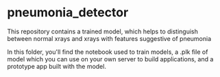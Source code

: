 # pneumonia_detector

This repository contains a trained model, which helps to distinguish between normal xrays and xrays with features suggestive of pneumonia

In this folder, you'll find the notebook used to train models, a .plk file of model which you can use on your own server to build applications, and a prototype app built with the model.
